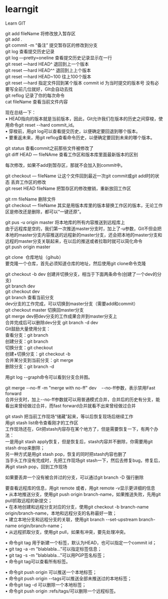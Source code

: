 # learngit
Learn GIT 

git add fileName 将修改放入暂存区\
git add . \
git commit -m “备注” 提交暂存区的修改到分支\
git log 查看提交历史记录\
git log —pretty=oneline 查看提交历史记录显示在一行\
git reset —hard HEAD^ 退回到上一个版本 \
git reset —hard HEAD^^ 退回到上上个版本 \
git reset —hard HEAD~100 往上100个版本\
git reset —hard <commit id> 指定文件回到某个版本 commit id 为当时提交的版本号 没有必要写全前几位就好，GIt会自动去找\
git reflog 记录了你的每次命令\
cat fileName 查看当前文件内容

现在总结一下：\
•	HEAD指向的版本就是当前版本，因此，Git允许我们在版本的历史之间穿梭，使用命令git reset --hard commit_id。\
•	穿梭前，用git log可以查看提交历史，以便确定要回退到哪个版本。\
•	要重返未来，用git reflog查看命令历史，以便确定要回到未来的哪个版本。

git status 查看commit之前那些文件被修改了\
git diff HEAD — fileNAme 查看工作区和版本库里面最新版本的区别

每次修改，如果不add到暂存区，那就不会加入到commit中。

git checkout — fileName 让这个文件回到最近一次git commit或git add时的状态 丢弃工作区的修改\
git reset HEAD fileName 把暂存区的修改撤销，重新放回工作区

git rm fileName 删除文件\
git checkout — fileName 其实是用版本库里的版本替换工作区的版本，无论工作区是修改还是删除，都可以“一键还原”。

git pus -u origin master 将本地库的所有内容推送到远程库上 \
由于远程库是空的，我们第一次推送master分支时，加上了-u参数，Git不但会把本地的master分支内容推送的远程新的master分支，还会把本地的master分支和远程的master分支关联起来，在以后的推送或者拉取时就可以简化命令\
git push origin master

git clone  仓库地址（gihub）\
要克隆一个仓库，首先必须知道仓库的地址，然后使用git clone命令克隆

git checkout -b dev 创建并切换分支，相当于下面两条命令(创建了一个dev的分支)\
git branch dev\
git checkout dev \
git branch 查看当前分支\
dev分支的工作完成，可以切换到master分支（需要add和commit）\
git checkout master 切换回master分支\
git merge dev把dev分支的工作成果合并到master分支上\
合并完成后可以删除dev分支 git branch -d dev\
Git鼓励大量使用分支：\
查看分支：git branch\
创建分支：git branch <name>\
切换分支：git checkout <name>\
创建+切换分支：git checkout -b <name>\
合并某分支到当前分支：git merge <name>\
删除分支：git branch -d <name>

用git log --graph命令可以看到分支合并图。

git merge --no-ff -m "merge with no-ff" dev    --no-ff参数，表示禁用Fast forward \
合并分支时，加上--no-ff参数就可以用普通模式合并，合并后的历史有分支，能看出来曾经做过合并，而fast forward合并就看不出来曾经做过合并

git stash 把当前工作现场“储藏”起来，等以后恢复现场后继续工作\
用git stash list命令查看刚才的工作区\
工作现场还在，Git把stash内容存在某个地方了，但是需要恢复一下，有两个办法：\
一是用git stash apply恢复，但是恢复后，stash内容并不删除，你需要用git stash drop来删除；\
另一种方式是用git stash pop，恢复的同时把stash内容也删了\
当手头工作没有完成时，先把工作现场git stash一下，然后去修复bug，修复后，再git stash pop，回到工作现场

如果要丢弃一个没有被合并过的分支，可以通过git branch -D <name>强行删除

要查看远程库的信息，用git remote 或者，用git remote -v显示更详细的信息\
•	从本地推送分支，使用git push origin branch-name，如果推送失败，先用git pull抓取远程的新提交；\
•	在本地创建和远程分支对应的分支，使用git checkout -b branch-name origin/branch-name，本地和远程分支的名称最好一致；\
•	建立本地分支和远程分支的关联，使用git branch --set-upstream branch-name origin/branch-name；\
•	从远程抓取分支，使用git pull，如果有冲突，要先处理冲突。

•	命令git tag <name>用于新建一个标签，默认为HEAD，也可以指定一个commit id；\
•	git tag -a <tagname> -m "blablabla..."可以指定标签信息；\
•	git tag -s <tagname> -m "blablabla..."可以用PGP签名标签；\
•	命令git tag可以查看所有标签。

•	命令git push origin <tagname>可以推送一个本地标签；\
•	命令git push origin --tags可以推送全部未推送过的本地标签；\
•	命令git tag -d <tagname>可以删除一个本地标签；\
•	命令git push origin :refs/tags/<tagname>可以删除一个远程标签。















